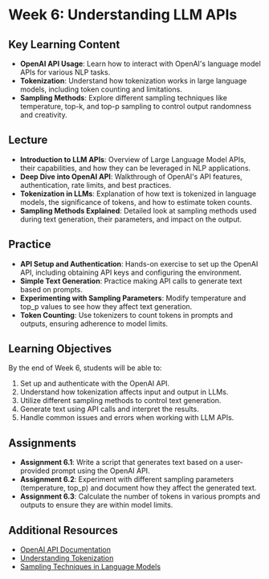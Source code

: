 # Week 6: Understanding LLM APIs

## Key Learning Content

- **OpenAI API Usage**: Learn how to interact with OpenAI's language model APIs for various NLP tasks.
- **Tokenization**: Understand how tokenization works in large language models, including token counting and limitations.
- **Sampling Methods**: Explore different sampling techniques like temperature, top-k, and top-p sampling to control output randomness and creativity.

## Lecture

- **Introduction to LLM APIs**: Overview of Large Language Model APIs, their capabilities, and how they can be leveraged in NLP applications.
- **Deep Dive into OpenAI API**: Walkthrough of OpenAI's API features, authentication, rate limits, and best practices.
- **Tokenization in LLMs**: Explanation of how text is tokenized in language models, the significance of tokens, and how to estimate token counts.
- **Sampling Methods Explained**: Detailed look at sampling methods used during text generation, their parameters, and impact on the output.

## Practice

- **API Setup and Authentication**: Hands-on exercise to set up the OpenAI API, including obtaining API keys and configuring the environment.
- **Simple Text Generation**: Practice making API calls to generate text based on prompts.
- **Experimenting with Sampling Parameters**: Modify temperature and top_p values to see how they affect text generation.
- **Token Counting**: Use tokenizers to count tokens in prompts and outputs, ensuring adherence to model limits.

## Learning Objectives

By the end of Week 6, students will be able to:

1. Set up and authenticate with the OpenAI API.
2. Understand how tokenization affects input and output in LLMs.
3. Utilize different sampling methods to control text generation.
4. Generate text using API calls and interpret the results.
5. Handle common issues and errors when working with LLM APIs.

## Assignments

- **Assignment 6.1**: Write a script that generates text based on a user-provided prompt using the OpenAI API.
- **Assignment 6.2**: Experiment with different sampling parameters (temperature, top_p) and document how they affect the generated text.
- **Assignment 6.3**: Calculate the number of tokens in various prompts and outputs to ensure they are within model limits.

## Additional Resources

- [OpenAI API Documentation](https://platform.openai.com/docs/)
- [Understanding Tokenization](https://platform.openai.com/tokenizer)
- [Sampling Techniques in Language Models](https://huggingface.co/blog/how-to-generate)

```{tableofcontents}

```
